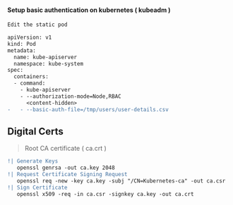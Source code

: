
#### Setup basic authentication on kubernetes ( kubeadm )

```diff
Edit the static pod 

apiVersion: v1
kind: Pod
metadata:
  name: kube-apiserver
  namespace: kube-system
spec:
  containers:
  - command:
    - kube-apiserver
    - --authorization-mode=Node,RBAC
      <content-hidden>
-   - --basic-auth-file=/tmp/users/user-details.csv
```
## Digital Certs

> Root CA certificate ( ca.crt )
```diff
!| Generate Keys 
   openssl genrsa -out ca.key 2048
!| Request Certificate Signing Request
   openssl req -new -key ca.key -subj "/CN=Kubernetes-ca" -out ca.csr
!| Sign Certificate
   openssl x509 -req -in ca.csr -signkey ca.key -out ca.crt

```
